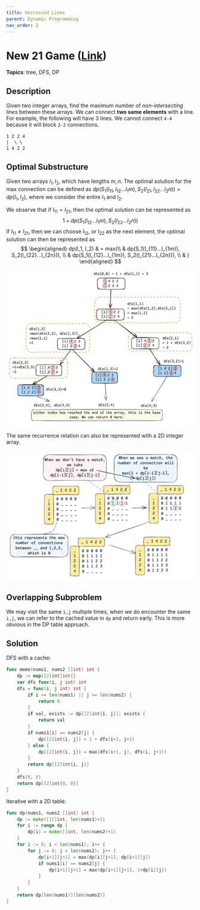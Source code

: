```yaml
---
title: Uncrossed Lines
parent: Dynamic Programming
nav_order: 2
---
```

# New 21 Game ([Link](https://leetcode.com/problems/new-21-game/))
**Topics**: tree, DFS, DP
## Description
Given two integer arrays, find the maximum number of *non-intersecting lines* between these arrays. We can connect **two same elements** with a line. For example, the following will have 3 lines. We cannot connect `4-4` because it will block `2-2` connections.
```
1 2 2 4
|  \ \
1 4 2 2
```

## Optimal Substructure
Given two arrays $l_1, l_2$, which have lengths $m,n$. The optimal solution for the max connection can be defined as $dp(S_1(l_11,l_12...l_1m), S_2(l_21,l_22...l_2n)) = dp(l_1,l_2)$, where we consider the entire $l_1$ and $l_2$.

We observe that if $l_{11} = l_{21}$, then the optimal solution can be represented as 
$$1 + dp(S_1(l_12...l_1m), S_2(l_22...l_2n))$$
If $l_{11} \neq l_{21}$, then we can choose $l_{12}$, or $l_{22}$ as the next element, the optimal solution can then be represented as
$$
\begin{aligned}
dp(l_1, l_2) & = max(\\
& dp(S_1(l_{11}...l_{1m}), S_2(l_{22}...l_{2n})), \\
& dp(S_1(l_{12}...l_{1m}), S_2(l_{21}...l_{2n})), \\
& )
\end{aligned}
$$

![](uncrossed_lines.png)

The same recurrence relation can also be represented with a 2D integer array.

![](uncrossed_lines_dp.png)

## Overlapping Subproblem
We may visit the same `i,j` multiple times, when we do encounter the same `i,j`, we can refer to the cached value in `dp` and return early. This is more obvious in the DP table approach.

## Solution
DFS with a cache:
```go
func memo(nums1, nums2 []int) int {
	dp := map[[2]int]int{}
	var dfs func(i, j int) int
	dfs = func(i, j int) int {
		if i >= len(nums1) || j >= len(nums2) {
			return 0
		}
		if val, exists := dp[[2]int{i, j}]; exists {
			return val
		}
		if nums1[i] == nums2[j] {
			dp[[2]int{i, j}] = 1 + dfs(i+1, j+1)
		} else {
			dp[[2]int{i, j}] = max(dfs(i+1, j), dfs(i, j+1))
		}
		return dp[[2]int{i, j}]
	}
	dfs(0, 0)
	return dp[[2]int{0, 0}]
}
```

Iterative with a 2D table:
```go
func dp(nums1, nums2 []int) int {
	dp := make([][]int, len(nums1)+1)
	for i := range dp {
		dp[i] = make([]int, len(nums2)+1)
	}
	for i := 0; i < len(nums1); i++ {
		for j := 0; j < len(nums2); j++ {
			dp[i+1][j+1] = max(dp[i][j+1], dp[i+1][j])
			if nums1[i] == nums2[j] {
				dp[i+1][j+1] = max(dp[i+1][j+1], 1+dp[i][j])
			}
		}
	}
	return dp[len(nums1)][len(nums2)]
}
```